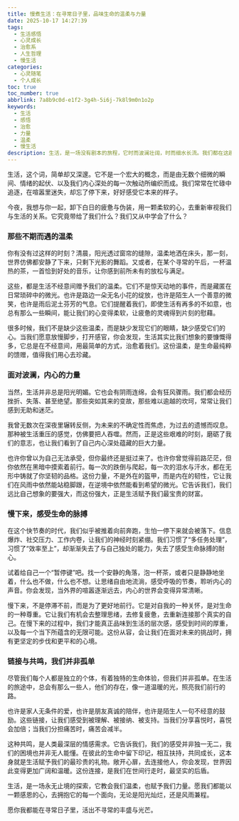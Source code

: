 ```yaml
---
title: 慢煮生活：在寻常日子里，品味生命的温柔与力量
date: 2025-10-17 14:27:39
tags:
  - 生活感悟
  - 心灵成长
  - 治愈系
  - 人生哲理
  - 慢生活
categories:
  - 心灵随笔
  - 个人成长
toc: true
toc_number: true
abbrlink: 7a8b9c0d-e1f2-3g4h-5i6j-7k8l9m0n1o2p
keywords:
  - 生活
  - 感悟
  - 治愈
  - 力量
  - 温柔
  - 慢生活
description: 生活，是一场没有剧本的旅程，它时而波澜壮阔，时而细水长流。我们都在这趟旅程中摸索、感受、成长。这篇文章，想与你一同慢下来，去捕捉那些被日常喧嚣掩盖的温柔瞬间，去拥抱那些在困境中悄然生长的内在力量，去重新定义我们与生活的关系。愿我们都能在寻常日子里，找到属于自己的那份宁静与丰盛。
---
```


生活，这个词，简单却又深邃。它不是一个宏大的概念，而是由无数个细微的瞬间、情绪的起伏、以及我们内心深处的每一次触动所编织而成。我们常常在忙碌中追逐，在喧嚣里迷失，却忘了停下来，好好感受它本来的样子。

今夜，我想与你一起，卸下白日的疲惫与伪装，用一颗柔软的心，去重新审视我们与生活的关系。它究竟带给了我们什么？我们又从中学会了什么？

### 那些不期而遇的温柔

你有没有过这样的时刻？清晨，阳光透过窗帘的缝隙，温柔地洒在床头，那一刻，世界仿佛都安静了下来，只剩下光影的舞蹈。又或者，在某个寻常的午后，一杯温热的茶，一首恰到好处的音乐，让你感到前所未有的放松与满足。

这些，都是生活不经意间赠予我们的温柔。它们不是惊天动地的事件，而是藏匿在日常琐碎中的微光。也许是路边一朵无名小花的绽放，也许是陌生人一个善意的微笑，也许是雨后泥土芬芳的气息。它们提醒着我们，即使生活有再多的不如意，也总有那么一些瞬间，能让我们的心变得柔软，让疲惫的灵魂得到片刻的慰藉。

很多时候，我们不是缺少这些温柔，而是缺少发现它们的眼睛，缺少感受它们的心。当我们愿意放慢脚步，打开感官，你会发现，生活其实比我们想象的要慷慨得多，它总是在不经意间，用最简单的方式，治愈着我们。这份温柔，是生命最纯粹的馈赠，值得我们用心去珍藏。

### 面对波澜，内心的力量

当然，生活并非总是阳光明媚。它也会有阴雨连绵，会有狂风骤雨。我们都会经历挫折、失落、甚至绝望。那些突如其来的变故，那些难以逾越的坎坷，常常让我们感到无助和迷茫。

我曾无数次在深夜里辗转反侧，为未来的不确定性而焦虑，为过去的遗憾而叹息。那种被生活重压的感觉，仿佛要把人吞噬。然而，正是这些艰难的时刻，磨砺了我们的意志，也让我们看到了自己内心深处蕴藏的巨大力量。

也许你曾以为自己无法承受，但你最终还是挺过来了。也许你曾觉得前路茫茫，但你依然在黑暗中摸索着前行。每一次的跌倒与爬起，每一次的泪水与汗水，都在无形中铸就了你坚韧的品格。这份力量，不是外在的盔甲，而是内在的韧性，它让我们在风雨中依然能站稳脚跟，在逆境中依然能看到希望的微光。它告诉我们，我们远比自己想象的要强大，而这份强大，正是生活赋予我们最宝贵的财富。

### 慢下来，感受生命的脉搏

在这个快节奏的时代，我们似乎被推着向前奔跑，生怕一停下来就会被落下。信息爆炸、社交压力、工作内卷，让我们的神经时刻紧绷。我们习惯了“多任务处理”，习惯了“效率至上”，却渐渐失去了与自己独处的能力，失去了感受生命脉搏的耐心。

试着给自己一个“暂停键”吧。找一个安静的角落，泡一杯茶，或者只是静静地坐着，什么也不做，什么也不想。让思绪自由地流淌，感受呼吸的节奏，聆听内心的声音。你会发现，当外界的喧嚣逐渐远去，内心的世界会变得异常清晰。

慢下来，不是停滞不前，而是为了更好地前行。它是对自我的一种关怀，是对生命的一种尊重。它让我们有机会去整理思绪，去修复疲惫，去重新连接那个真实的自己。在慢下来的过程中，我们才能真正品味到生活的层次感，感受到时间的厚重，以及每一个当下所蕴含的无限可能。这份从容，会让我们在面对未来的挑战时，拥有更坚定的步伐和更平和的心境。

### 链接与共鸣，我们并非孤单

尽管我们每个人都是独立的个体，有着独特的生命体验，但我们并非孤单。在生活的旅途中，总会有那么一些人，他们的存在，像一道温暖的光，照亮我们前行的路。

也许是家人无条件的爱，也许是朋友真诚的陪伴，也许是陌生人一句不经意的鼓励。这些链接，让我们感受到被理解、被接纳、被支持。当我们分享喜悦时，喜悦会加倍；当我们分担痛苦时，痛苦会减半。

这种共鸣，是人类最深层的情感需求。它告诉我们，我们的感受并非独一无二，我们的困境也并非无人能懂。在彼此的生命中留下印记，相互扶持，共同成长，这本身就是生活赋予我们的最珍贵的礼物。敞开心扉，去连接他人，你会发现，世界因此变得更加广阔和温暖。这份连接，是我们在世间行走时，最坚实的后盾。

生活，是一场永无止境的探索，它教会我们温柔，也赋予我们力量。愿我们都能以一颗感恩的心，去拥抱它的每一个面向，无论是阳光灿烂，还是风雨兼程。

愿你我都能在寻常日子里，活出不寻常的丰盛与光芒。
